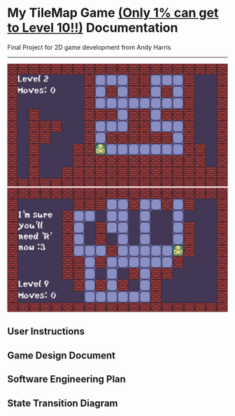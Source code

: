 # My TileMap Game [(Only 1% can get to Level 10!!)]() Documentation

Final Project for 2D game development from Andy Harris
* * *
![image](ScreenShots/Lv2.jpg)
![image](ScreenShots/Lv9.jpg)

## User Instructions

## Game Design Document

## Software Engineering Plan

## State Transition Diagram
